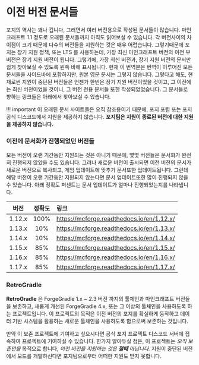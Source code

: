 이전 버전 문서들
=================================

포지의 역사는 꽤나 깁니다, 그러면서 여러 버전용으로 작성된 문서들이 많습니다. 마인크래프트 1.1 정도로 오래된 문서들까지 아직도 읽어보실 수 있습니다. 각 버전사이의 차이점이 크기 때문에 다수의 버전들을 지원하는 것은 매우 어렵습니다. 그렇기때문에 포지는 장기 지원 정책, 또는 LTS 를 사용하는데, 가장 최신 마인크래프트 버전의 이전 부 버전은 장기 지원 버전이 됩니다. 그렇기에, 가장 최신 버전과, 장기 지원 버전의 문서만 쉽게 찾아보실 수 있도록 왼쪽 바에 표시됩니다. 현재 이 번역본은 번역이 이루어진 모든 문서들을 사이드바에 포함하지만, 원본 영문 문서는 그렇지 않습니다. 그렇다고 해도, 현재로썬 지원이 중단된 버전들은 언젠가 한번은 장기 지원 버전이었을 것이고, 그 이전에는 최신 버전이었을 것이니, 그 버전 전용 문서들 또한 작성되었었습니다. 그 문서들로 향하는 링크들은 아래에서 찾아보실 수 있습니다.

!!! important
    이 오래된 문서 사이트들은 오직 참조용이기 때문에, 포지 포럼 또는 포지 공식 디스코드에서 지원을 제공하지 않습니다. **포지팀은 지원이 종료된 버전에 대한 지원을 제공하지 않습니다.**

### 이전에 문서화가 진행되었던 버전들

모든 버전이 오랜 기간동안 지원되는 것은 아니기 때문에, 몇몇 버전들은 문서화가 완전히 진행되지 않았을 수도 있습니다. 그러나 새로운 버전이 출시되면 이전 버전의 문서가 새로운 버전으로 복사되고, 게임 업데이트에 맞추기 문서또한 업데이트됩니다. 그런데 해당 버전이 오랜 기간동안 지원되지 않는다면 문서 업데이트또한 많이 진행되지 않을 수 있습니다. 아래 정확도 퍼센트는 문서 업데이트가 얼마나 진행되었는지를 나타냅니다.

|   버전   | 정확도  | 링크                                        |
|:------:|:----:|:------------------------------------------|
| 1.12.x | 100% | https://mcforge.readthedocs.io/en/1.12.x/ |
| 1.13.x | 10%  | https://mcforge.readthedocs.io/en/1.13.x/ |
| 1.14.x | 10%  | https://mcforge.readthedocs.io/en/1.14.x/ |
| 1.15.x | 85%  | https://mcforge.readthedocs.io/en/1.15.x/ |
| 1.16.x | 85%  | https://mcforge.readthedocs.io/en/1.16.x/ |
| 1.17.x | 85%  | https://mcforge.readthedocs.io/en/1.17.x/ |

### RetroGradle

**RetroGradle** 은 ForgeGradle 1.x ~ 2.3 버전 까지의 툴체인과 마인크래프트 버전들을 보존하고, 새롭게 개선된 ForgeGradle 4.x, 또는 그 이상의 툴체인을 사용하도록 하는 프로젝트입니다. 이 프로젝트의 목적은 이전 버전의 포지를 확실하게 동작하고 데이터 기반 시스템을 활용하는 새로운 툴체인을 사용하도록 함으로써 보존하는 것입니다.

만약 이 보존 프로젝트에 기여하고 싶으시다면 공식 포지 프로젝트 디스코드 서버에 접속하여 프로젝트에 기여하실 수 있습니다. 한가지 알아두실 점은, 이 프로젝트는 _오직 보존만을_ 목적으로 합니다, _이전 버전을 지원하는 것은 **절때** 아닙니다._ 지원이 중단된 버전에서 모드를 개발하신다면 포지팀으로부터 어떠한 지원도 받지 못합니다.
